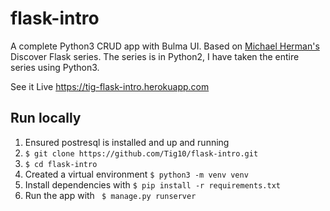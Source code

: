 # flask-intro

A complete Python3 CRUD app with Bulma UI. Based on [Michael Herman's](https://realpython.com/introduction-to-flask-part-1-setting-up-a-static-site/) Discover Flask series. 
The series is in Python2, I have taken the entire series using Python3.

See it Live https://tig-flask-intro.herokuapp.com

## Run locally

1. Ensured postresql is installed and up and running
2. ```$ git clone https://github.com/Tig10/flask-intro.git ```
3. ```$ cd flask-intro```
4. Created a virtual environment  ```$ python3 -m venv venv```
5. Install dependencies with ```$ pip install -r requirements.txt```
6. Run the app with ``` $ manage.py runserver```
 
